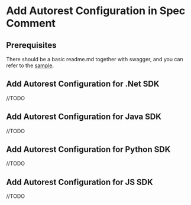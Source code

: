 # Add Autorest Configuration in Spec Comment

## Prerequisites
There should be a basic readme.md together with swagger, and you can refer to the [sample](../samplefiles-dp).

## Add Autorest Configuration for .Net SDK
//TODO

## Add Autorest Configuration for Java SDK
//TODO

## Add Autorest Configuration for Python SDK
//TODO

## Add Autorest Configuration for JS SDK
//TODO